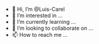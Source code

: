 - 👋 Hi, I’m @Luis-Carel
- 👀 I’m interested in ...
- 🌱 I’m currently learning ...
- 💞️ I’m looking to collaborate on ...
- 📫 How to reach me ...

<!---
Luis-Carel/Luis-Carel is a ✨ special ✨ repository because its `README.md` (this file) appears on your GitHub profile.
You can click the Preview link to take a look at your changes.
--->
